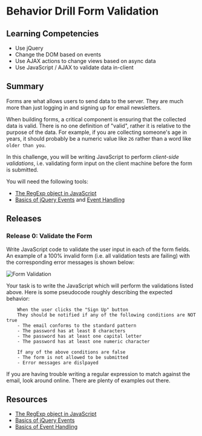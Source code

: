 # Behavior Drill Form Validation

## Learning Competencies

* Use jQuery
* Change the DOM based on events
* Use AJAX actions to change views based on async data
* Use JavaScript / AJAX to validate data in-client

## Summary

Forms are what allows users to send data to the server.  They are much more
than just logging in and signing up for email newsletters.

When building forms, a critical component is ensuring that the collected data
is valid.  There is no one definition of "valid", rather it is relative to the
purpose of the data.  For example, if you are collecting someone's age in
years, it should probably be a numeric value like `26` rather than a word like
`older than you`.

In this challenge, you will be writing JavaScript to perform *client-side
validations*, i.e. validating form input on the client machine before the form
is submitted.

You will need the following tools:

- [The RegExp object in JavaScript][]
- [Basics of jQuery Events][] and [Event Handling][]

## Releases

### Release 0: Validate the Form

Write JavaScript code to validate the user input in each of the form fields.
An example of a 100% invalid form (i.e. all validation tests are failing) with
the corresponding error messages is shown below:

![Form Validation](http://f.cl.ly/items/1J1a203e092m2P1E3e3N/form_validation.png)

Your task is to write the JavaScript which will perform the validations listed
above.  Here is some pseudocode roughly describing the expected behavior:

```text
	When the user clicks the "Sign Up" button
	They should be notified if any of the following conditions are NOT true
	- The email conforms to the standard pattern
	- The password has at least 8 characters
	- The password has at least one capital letter
	- The password has at least one numeric character

	If any of the above conditions are false
	- The form is not allowed to be submitted
	- Error messages are dislpayed
```

If you are having trouble writing a regular expression to match against the
email, look around online.  There are plenty of examples out there.

<!-- ## Optimize Your Learning -->

## Resources

* [The RegExp object in JavaScript][]
* [Basics of jQuery Events][]
* [Basics of Event Handling][Event Handling]

[The RegExp object in JavaScript]: https://developer.mozilla.org/en-US/docs/JavaScript/Reference/Global_Objects/RegExp
[Basics of jQuery Events]: http://learn.jquery.com/events/event-basics/
[Event Handling]: http://learn.jquery.com/events/handling-events/
